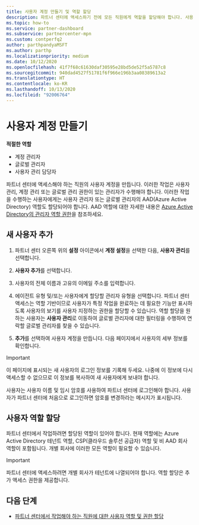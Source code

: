 ```yaml
---
title: 사용자 계정 만들기 및 역할 할당
description: 파트너 센터에 액세스하기 전에 모든 직원에게 역할을 할당해야 합니다. 사용자 계정을 만들고, 역할을 할당하고, 사용 권한을 설정하는 방법에 대해 알아봅니다.
ms.topic: how-to
ms.service: partner-dashboard
ms.subservice: partnercenter-mpn
ms.custom: contperfq2
author: parthpandyaMSFT
ms.author: parthp
ms.localizationpriority: medium
ms.date: 10/12/2020
ms.openlocfilehash: 41f7f68c61630daf30595e28bd5de52f5a5787c8
ms.sourcegitcommit: 940dad4527f51781f6f966e196b3aa08389613a2
ms.translationtype: HT
ms.contentlocale: ko-KR
ms.lasthandoff: 10/13/2020
ms.locfileid: "92006764"
---
```

# <a name="create-user-accounts"></a>사용자 계정 만들기  

**적절한 역할**

- 계정 관리자
- 글로벌 관리자
- 사용자 관리 담당자

파트너 센터에 액세스해야 하는 직원의 사용자 계정을 만듭니다. 이러한 작업은 사용자 관리, 계정 관리 또는 글로벌 관리 권한이 있는 관리자가 수행해야 합니다. 이러한 작업을 수행하는 사용자에게는 사용자 관리자 또는 글로벌 관리자의 AAD(Azure Active Directory) 역할도 할당되어야 합니다. AAD 역할에 대한 자세한 내용은 [Azure Active Directory의 관리자 역할 권한](/azure/active-directory/users-groups-roles/directory-assign-admin-roles)을 참조하세요.

## <a name="add-a-new-user"></a>새 사용자 추가

1. 파트너 센터 오른쪽 위의 **설정** 아이콘에서 **계정 설정**을 선택한 다음, **사용자 관리**를 선택합니다.

2. **사용자 추가**를 선택합니다.

3. 사용자의 전체 이름과 고유의 이메일 주소를 입력합니다.

4. 에이전트 유형 및/또는 사용자에게 할당할 관리자 유형을 선택합니다. 파트너 센터 액세스는 역할 기반이므로 사용자가 특정 작업을 완료하는 데 필요한 기능만 표시하도록 사용자의 보기를 사용자 지정하는 권한을 할당할 수 있습니다.  역할 할당을 원하는 사용자는 **사용자 관리**로 이동하여 글로벌 관리자에 대한 필터링을 수행하여 연락할 글로벌 관리자를 찾을 수 있습니다.

5. **추가**를 선택하여 사용자 계정을 만듭니다. 다음 페이지에서 사용자의 세부 정보를 확인합니다.

> [!IMPORTANT]  
> 이 페이지에 표시되는 새 사용자의 로그인 정보를 기록해 두세요. 나중에 이 정보에 다시 액세스할 수 없으므로 이 정보를 복사하여 새 사용자에게 보내야 합니다. 

사용자는 사용자 이름 및 임시 암호를 사용하여 파트너 센터에 로그인해야 합니다. 사용자가 파트너 센터에 처음으로 로그인하면 암호를 변경하라는 메시지가 표시됩니다.

## <a name="assign-user-roles"></a>사용자 역할 할당

파트너 센터에서 작업하려면 할당된 역할이 있어야 합니다.  현재 역할에는 Azure Active Directory 테넌트 역할, CSP(클라우드 솔루션 공급자) 역할 및 비 AAD 회사 역할이 포함됩니다. 개별 회사에 이러한 모든 역할이 필요할 수 있습니다.

>[!Important]
>파트너 센터에 액세스하려면 개별 회사가 테넌트에 나열되어야 합니다. 역할 할당은 추가 액세스 권한을 제공합니다.

## <a name="next-steps"></a>다음 단계

- [파트너 센터에서 작업해야 하는 직원에 대한 사용자 역할 및 권한 할당](permissions-overview.md)
